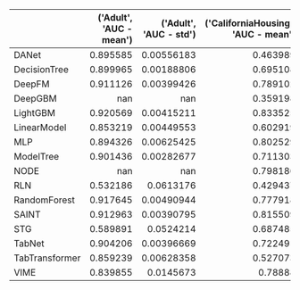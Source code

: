 |                |   ('Adult', 'AUC - mean') |   ('Adult', 'AUC - std') |   ('CaliforniaHousing', 'AUC - mean') |   ('CaliforniaHousing', 'AUC - std') |   ('Covertype', 'AUC - mean') |   ('Covertype', 'AUC - std') |
|:---------------|--------------------------:|-------------------------:|--------------------------------------:|-------------------------------------:|------------------------------:|-----------------------------:|
| DANet          |                  0.895585 |               0.00556183 |                              0.463989 |                           0.017271   |                    nan        |                nan           |
| DecisionTree   |                  0.899965 |               0.00188806 |                              0.695108 |                           0.0127272  |                      0.949653 |                  0.00135284  |
| DeepFM         |                  0.911126 |               0.00399426 |                              0.789102 |                           0.00912979 |                    nan        |                nan           |
| DeepGBM        |                nan        |             nan          |                              0.359198 |                           0.148145   |                    nan        |                nan           |
| LightGBM       |                  0.920569 |               0.00415211 |                              0.833525 |                           0.00758509 |                      0.985748 |                  9.27493e-05 |
| LinearModel    |                  0.853219 |               0.00449553 |                              0.602919 |                           0.00884976 |                      0.928186 |                  0.000275552 |
| MLP            |                  0.894326 |               0.00625425 |                              0.802529 |                           0.00752979 |                      0.506125 |                  0.0127914   |
| ModelTree      |                  0.901436 |               0.00282677 |                              0.711303 |                           0.0252403  |                    nan        |                nan           |
| NODE           |                nan        |             nan          |                              0.798186 |                           0.00751257 |                    nan        |                nan           |
| RLN            |                  0.532186 |               0.0613176  |                              0.429437 |                           0.350964   |                      0.835528 |                  0.0549936   |
| RandomForest   |                  0.917645 |               0.00490944 |                              0.777918 |                           0.00597945 |                      0.961753 |                  0.000929075 |
| SAINT          |                  0.912963 |               0.00390795 |                              0.815509 |                           0.0103336  |                    nan        |                nan           |
| STG            |                  0.589891 |               0.0524214  |                              0.687485 |                           0.0060411  |                      0.648515 |                  0.0143348   |
| TabNet         |                  0.904206 |               0.00396669 |                              0.722491 |                           0.0254085  |                      0.996666 |                  0.000369687 |
| TabTransformer |                  0.859239 |               0.00628358 |                              0.527073 |                           0.263857   |                      0.76068  |                  0.0426066   |
| VIME           |                  0.839855 |               0.0145673  |                              0.78888  |                           0.0122314  |                      0.49144  |                  0.0142188   |